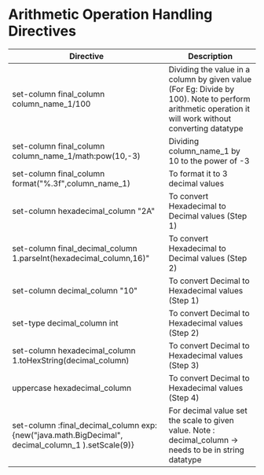 # Arithmetic Operation Handling Directives

| Directive                                                                                  | Description                                     |
|--------------------------------------------------------------------------------------------|-------------------------------------------------|
| set-column final_column column_name_1/100                                                  | Dividing the value in a column by given value (For Eg: Divide by 100). Note to perform arithmetic operation it will work without converting datatype |
| set-column final_column  column_name_1/math:pow(10,-3)                                     | Dividing column_name_1 by 10 to the power of -3 |
| set-column final_column format("%.3f",column_name_1)                                       | To format it to 3 decimal values                |
| set-column hexadecimal_column "2A"                                                         | To convert Hexadecimal to Decimal values (Step 1) |
| set-column final_decimal_column 1.parseInt(hexadecimal_column,16)"                         | To convert Hexadecimal to Decimal values (Step 2) |
| set-column decimal_column "10"                                                             | To convert Decimal to Hexadecimal values (Step 1) |
| set-type decimal_column int                                                                | To convert Decimal to Hexadecimal values (Step 2) |
| set-column hexadecimal_column 1.toHexString(decimal_column)                                | To convert Decimal to Hexadecimal values (Step 3) |
| uppercase hexadecimal_column                                                               | To convert Decimal to Hexadecimal values (Step 4) |
| set-column :final_decimal_column exp:{new("java.math.BigDecimal", decimal_column_1 ).setScale(9)} | For decimal value set the scale to given value. Note : decimal_column -> needs to be in string datatype |
